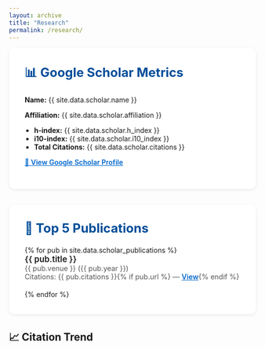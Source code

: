```yaml
---
layout: archive
title: "Research"
permalink: /research/
---
```


<!-- Inline styling for now; move to CSS file if needed -->
<style>
  .card {
    background-color: #ffffff;
    border-radius: 12px;
    padding: 2rem;
    margin-bottom: 2rem;
    box-shadow: 0 2px 6px rgba(0, 0, 0, 0.08);
    max-width: 800px;
    margin-left: auto;
    margin-right: auto;
  }

  .card h2 {
    margin-top: 0;
    font-size: 1.6rem;
    color: #004d99;
  }

  .card ul {
    padding-left: 1.2rem;
  }

  .metric-item {
    margin-bottom: 0.3rem;
  }

  .pub-item {
    margin-bottom: 1.2rem;
  }

  .pub-title {
    font-weight: 600;
    font-size: 1.05rem;
  }

  .pub-meta {
    font-size: 0.9rem;
    color: #555;
  }

  .link {
    font-weight: 600;
    color: #0066cc;
  }

  canvas {
    display: block;
    margin: 0 auto;
  }
</style>

<div class="card">
  <h2>📊 Google Scholar Metrics</h2>
  <p class="metric-item"><strong>Name:</strong> {{ site.data.scholar.name }}</p>
  <p class="metric-item"><strong>Affiliation:</strong> {{ site.data.scholar.affiliation }}</p>
  <ul>
    <li><strong>h-index:</strong> {{ site.data.scholar.h_index }}</li>
    <li><strong>i10-index:</strong> {{ site.data.scholar.i10_index }}</li>
    <li><strong>Total Citations:</strong> {{ site.data.scholar.citations }}</li>
  </ul>
  <p><a class="link" href="{{ site.data.scholar.url }}" target="_blank">🔗 View Google Scholar Profile</a></p>
</div>

<div class="card">
  <h2>📄 Top 5 Publications</h2>
  {% for pub in site.data.scholar_publications %}
    <div class="pub-item">
      <div class="pub-title">{{ pub.title }}</div>
      <div class="pub-meta">
        {{ pub.venue }} ({{ pub.year }})  
        <br>
        Citations: {{ pub.citations }}{% if pub.url %} — <a href="{{ pub.url }}" class="link" target="_blank">View</a>{% endif %}
      </div>
    </div>
  {% endfor %}
</div>

<div class="citation-card">
  <h2>📈 Citation Trend</h2>
  <canvas id="citationChart" width="700" height="300"></canvas>
</div>

<script src="https://cdn.jsdelivr.net/npm/chart.js"></script>
<script>
  document.addEventListener('DOMContentLoaded', function() {
    const ctx = document.getElementById('citationChart');
    
    // Get data from Jekyll's data file
    const citationData = {
      {% for item in site.data.scholar_citations %}
        "{{ item[0] }}": {{ item[1] }}{% unless forloop.last %},{% endunless %}
      {% endfor %}
    };

    new Chart(ctx, {
      type: 'bar',
      data: {
        labels: Object.keys(citationData),
        datasets: [{
          label: 'Citations per Year',
          data: Object.values(citationData),
          backgroundColor: 'rgba(0, 123, 255, 0.6)',
          borderColor: 'rgba(0, 123, 255, 1)',
          borderWidth: 1
        }]
      },
      options: {
        responsive: true,
        plugins: {
          legend: {
            display: true,
            position: 'top'
          }
        },
        scales: {
          y: {
            beginAtZero: true,
            title: {
              display: true,
              text: 'Number of Citations'
            },
            ticks: {
              precision: 0
            }
          },
          x: {
            title: {
              display: true,
              text: 'Year'
            }
          }
        }
      }
    });
  });
</script>
